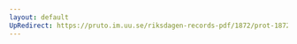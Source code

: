 ```yaml
---
layout: default
UpRedirect: https://pruto.im.uu.se/riksdagen-records-pdf/1872/prot-1872--fk--417/prot-1872--fk--417_017.pdf
---
```

